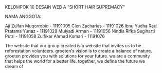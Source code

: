 KELOMPOK 10 DESAIN WEB A
"SHORT HAIR SUPREMACY"

NAMA ANGGOTA:

  Aji Zulfan Muqorrobin - 11191005
  Glen Zacharias - 11191026
  Ibnu Yudha Raul Pratama Yunaz - 11191028
  Mulyadi Arman - 11191056
  Nindia Rifka Sugiharti Putri - 11191058
  Zulfikar Ahmad Komari - 11191076

 The website that our group created is a website that invites us to be reforestation volunteers. groeten's vision is to create a balance of nature. groeten provides you with solutions for your future. we are a community that helps the world for a better life. together, we define the future we dream of
